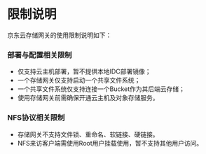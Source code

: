 # 限制说明

京东云存储网关的使用限制说明如下：

### 部署与配置相关限制

- 仅支持云主机部署，暂不提供本地IDC部署镜像；
- 一个存储网关仅支持启动一个共享文件系统；
- 一个共享文件系统仅支持连接一个Bucket作为其后端云存储；
- 使用存储网关前需确保开通云主机及对象存储服务。

### NFS协议相关限制

- 存储网关不支持文件锁、重命名、软链接、硬链接。
- NFS来访客户端需使用Root用户挂载使用，暂不支持其他用户访问。
